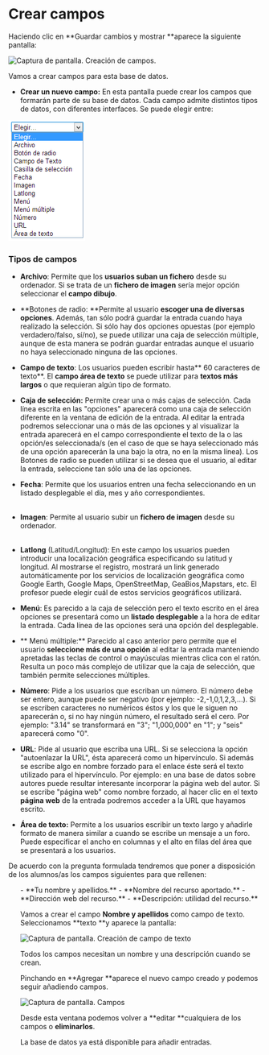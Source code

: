 
# Crear campos

Haciendo clic en **Guardar cambios y mostrar **aparece la siguiente pantalla:

![Captura de pantalla. Creación de campos.](/assets/Selección_301.png) 

Vamos a crear campos para esta base de datos.

- **Crear un nuevo campo:** En esta pantalla puede crear los campos que formarán parte de su base de datos. Cada campo admite distintos tipos de datos, con diferentes interfaces. Se puede elegir entre:


![Captura de pantalla. Tipos de campos](https://raw.githubusercontent.com/catedu/curso-moodle/master/img/bd-tipos_de_campo.png)

### Tipos de campos

- **Archivo**: Permite que los **usuarios suban un fichero** desde su ordenador. Si se trata de un **fichero de imagen** sería mejor opción seleccionar el **campo dibujo**.

- **Botones de radio: **Permite al usuario **escoger una de diversas opciones**. Además, tan sólo podrá guardar la entrada cuando haya realizado la selección. Si sólo hay dos opciones opuestas (por ejemplo verdadero/falso, sí/no), se puede utilizar una caja de selección múltiple, aunque de esta manera se podrán guardar entradas aunque el usuario no haya seleccionado ninguna de las opciones.

- **Campo de texto**: Los usuarios pueden escribir hasta** 60 caracteres de texto**. El **campo área de texto** se puede utilizar para **textos más largos** o que requieran algún tipo de formato.
- **Caja de selección:** Permite crear una o más cajas de selección. Cada línea escrita en las "opciones" aparecerá como una caja de selección diferente en la ventana de edición de la entrada. Al editar la entrada podremos seleccionar una o más de las opciones y al visualizar la entrada aparecerá en el campo correspondiente el texto de la o las opción/es seleccionada/s (en el caso de que se haya seleccionado más de una opción aparecerán la una bajo la otra, no en la misma línea). Los Botones de radio se pueden utilizar si se desea que el usuario, al editar la entrada, seleccione tan sólo una de las opciones.

- **Fecha**: Permite que los usuarios entren una fecha seleccionando en un listado desplegable el día, mes y año correspondientes.<br/><br/>
- **Imagen**: Permite al usuario subir un **fichero de imagen** desde su ordenador.<br/><br/>
- **Latlong** (Latitud/Longitud): En este campo los usuarios pueden introducir una localización geográfica especificando su latitud y longitud. Al mostrarse el registro, mostrará un link generado automáticamente por los servicios de localización geográfica como Google Earth, Google Maps, OpenStreetMap, GeaBios,Mapstars, etc. El profesor puede elegir cuál de estos servicios geográficos utilizará.

- **Menú**: Es parecido a la caja de selección pero el texto escrito en el área opciones se presentará como un **listado desplegable** a la hora de editar la entrada. Cada línea de las opciones será una opción del desplegable.

- ** Menú múltiple:** Parecido al caso anterior pero permite que el usuario **seleccione más de una opción** al editar la entrada manteniendo apretadas las teclas de control o mayúsculas mientras clica con el ratón. Resulta un poco más complejo de utilizar que la caja de selección, que también permite selecciones múltiples.

- **Número**: Pide a los usuarios que escriban un número. El número debe ser entero, aunque puede ser negativo (por ejemplo: -2,-1,0,1,2,3,...). Si se escriben caracteres no numéricos éstos y los que le siguen no aparecerán o, si no hay ningún número, el resultado será el cero. Por ejemplo: "3.14" se transformará en "3"; "1,000,000" en "1"; y "seis" aparecerá como "0".

- **URL**: Pide al usuario que escriba una URL. Si se selecciona la opción "autoenlazar la URL", ésta aparecerá como un hipervínculo. Si además se escribe algo en nombre forzado para el enlace éste será el texto utilizado para el hipervínculo. Por ejemplo: en una base de datos sobre autores puede resultar interesante incorporar la página web del autor. Si se escribe "página web" como nombre forzado, al hacer clic en el texto **página web** de la entrada podremos acceder a la URL que hayamos escrito.

- **Área de texto:** Permite a los usuarios escribir un texto largo y añadirle formato de manera similar a cuando se escribe un mensaje a un foro. Puede especificar el ancho en columnas y el alto en filas del área que se presentará a los usuarios.

De acuerdo con la pregunta formulada tendremos que poner a disposición de los alumnos/as los campos siguientes para que rellenen:

<ul>
- **Tu nombre y apellidos.**
- **Nombre del recurso aportado.**
- **Dirección web del recurso.**
- **Descripción: utilidad del recurso.**

Vamos a crear el campo **Nombre y apellidos** como campo de texto. Seleccionamos **texto **y aparece la pantalla:

![Captura de pantalla. Creación de campo de texto](/assets/Selección_302.png)

Todos los campos necesitan un nombre y una descripción cuando se crean.

Pinchando en **Agregar **aparece el nuevo campo creado y podemos seguir añadiendo campos.

![Captura de pantalla. Campos](/assets/Selección_303.png)

Desde esta ventana podemos volver a **editar **cualquiera de los campos o **eliminarlos**.

La base de datos ya está disponible para añadir entradas.